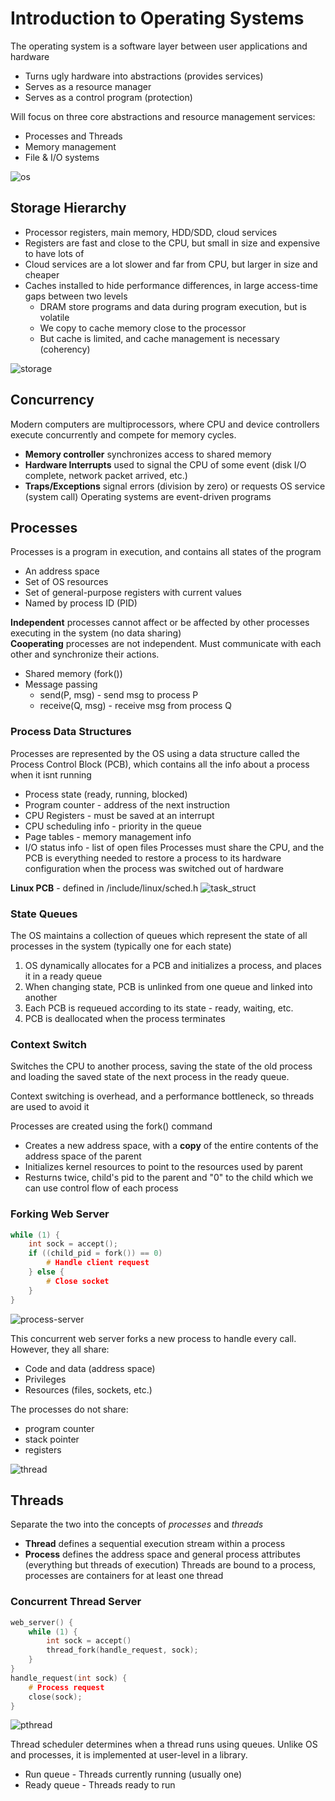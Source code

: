 # Introduction to Operating Systems

The operating system is a software layer between user applications and hardware
* Turns ugly hardware into abstractions (provides services)
* Serves as a resource manager
* Serves as a control program (protection)

Will focus on three core abstractions and resource management services:
* Processes and Threads
* Memory management
* File & I/O systems

![os](./pictures/os.png)

## Storage Hierarchy
* Processor registers, main memory, HDD/SDD, cloud services
* Registers are fast and close to the CPU, but small in size and expensive to have lots of
* Cloud services are a lot slower and far from CPU, but larger in size and cheaper
* Caches installed to hide performance differences, in large access-time gaps between two levels
	* DRAM store programs and data during program execution, but is volatile
	* We copy to cache memory close to the processor
	* But cache is limited, and cache management is necessary (coherency)

![storage](./pictures/storage.png)
## Concurrency
Modern computers are multiprocessors, where CPU and device controllers execute
concurrently and compete for memory cycles.
* **Memory controller** synchronizes access to shared memory
* **Hardware Interrupts** used to signal the CPU of some event (disk I/O
  complete, network packet arrived, etc.)
* **Traps/Exceptions** signal errors (division by zero) or requests OS
  service (system call)
Operating systems are event-driven programs

## Processes
Processes is a program in execution, and contains all states of the program
* An address space
* Set of OS resources
* Set of general-purpose registers with current values
* Named by process ID (PID)

**Independent** processes cannot affect or be affected by other processes
executing in the system (no data sharing)  
**Cooperating** processes are not independent. Must communicate with each other
and synchronize their actions.
* Shared memory (fork())
* Message passing
	* send(P, msg) - send msg to process P
	* receive(Q, msg) - receive msg from process Q
### Process Data Structures
Processes are represented by the OS using a data structure called the Process
Control Block (PCB), which contains all the info about a process when it isnt
running
* Process state (ready, running, blocked)
* Program counter - address of the next instruction
* CPU Registers - must be saved at an interrupt
* CPU scheduling info - priority in the queue
* Page tables - memory management info
* I/O status info - list of open files
Processes must share the CPU, and the PCB is everything needed to restore a
process to its hardware configuration when the process was switched out of hardware

**Linux PCB** - defined in /include/linux/sched.h
![task_struct](./pictures/task-struct.png)

### State Queues
The OS maintains a collection of queues which represent the state of all
processes in the system (typically one for each state)

1. OS dynamically allocates for a PCB and initializes a process, and places it
   in a ready queue
2. When changing state, PCB is unlinked from one queue and linked into another
3. Each PCB is requeued according to its state - ready, waiting, etc.
4. PCB is deallocated when the process terminates

### Context Switch
Switches the CPU to another process, saving the state of the old process and
loading the saved state of the next process in the ready queue.

Context switching is overhead, and a performance bottleneck, so threads are
used to avoid it

Processes are created using the fork() command
* Creates a new address space, with a **copy** of the entire contents of
  the address space of the parent
* Initializes kernel resources to point to the resources used by parent
* Resturns twice, child's pid to the parent and "0" to the child which we can use
  control flow of each process

### Forking Web Server
```c
while (1) {
	int sock = accept();
	if ((child_pid = fork()) == 0)
		# Handle client request
	} else {
		# Close socket
	}
}
```
![process-server](./pictures/process-server.png)

This concurrent web server forks a new process to handle every call.
However, they all share:
* Code and data (address space)
* Privileges
* Resources (files, sockets, etc.)

The processes do not share:
* program counter
* stack pointer
* registers

![thread](./pictures/thread.png)

## Threads
Separate the two into the concepts of *processes* and *threads*
* **Thread** defines a sequential execution stream within a process
* **Process** defines the address space and general process attributes (everything but threads of execution)
Threads are bound to a process, processes are containers for at least one thread

### Concurrent Thread Server
```c
web_server() {
	while (1) {
		int sock = accept()
		thread_fork(handle_request, sock);
	}
}
handle_request(int sock) {
	# Process request
	close(sock);
}
```

![pthread](./pictures/pthread.png)

Thread scheduler determines when a thread runs using queues. Unlike OS and processes, it is implemented
at user-level in a library.
* Run queue - Threads currently running (usually one)
* Ready queue - Threads ready to run
